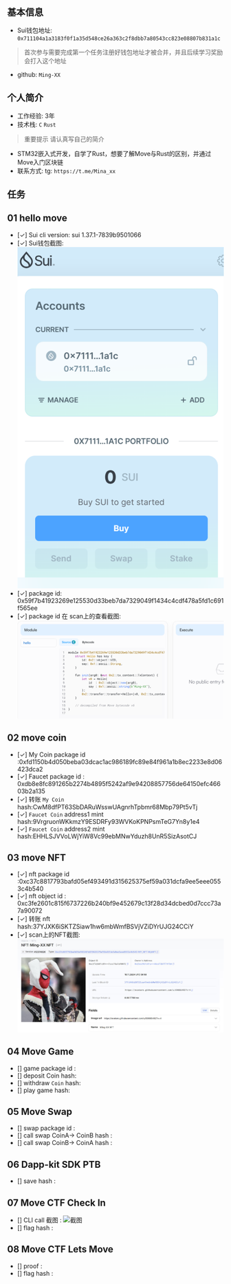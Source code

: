 ## 基本信息
- Sui钱包地址: `0x711104a1a3183f0f1a35d548ce26a363c2f8dbb7a80543cc823e08807b831a1c`
> 首次参与需要完成第一个任务注册好钱包地址才被合并，并且后续学习奖励会打入这个地址
- github: `Ming-XX`

## 个人简介
- 工作经验: 3年
- 技术栈: `C` `Rust`
> 重要提示 请认真写自己的简介
- STM32嵌入式开发，自学了Rust，想要了解Move与Rust的区别，并通过Move入门区块链
- 联系方式: tg: `https://t.me/Mina_xx` 

## 任务

##   01 hello move  
- [✓] Sui cli version: sui 1.37.1-7839b9501066
- [✓] Sui钱包截图: ![Sui钱包截图](./images/qb.png)
- [✓] package id: 0x59f7b41923269e125530d33beb7da7329049f1434c4cdf478a5fd1c691f565ee
- [✓] package id 在 scan上的查看截图:![Scan截图](./images/l.png)

##   02 move coin
- [✓] My Coin package id :0xfd1150b4d050beba03dcac1ac986189fc89e84f961a1b8ec2233e8d06423dca2
- [✓] Faucet package id : 0xdb8e8fc891265b2274b4895f5242af9e94208857756de64150efc46603b2a135
- [✓] 转账 `My Coin` hash:CwM8dfPT63SbDARuWsswUAgnrhTpbmr68Mbp79Pt5vTj
- [✓] `Faucet Coin` address1 mint hash:9VrgruonWKkmzY9ESDRFy93WVKoKPNPsmTeG7Yn8y1e4
- [✓] `Faucet Coin` address2 mint hash:EHHLSJVVoLWjYiW8Vc99ebMNwYduzh8UnR5SizAsotCJ


##   03 move NFT
- [✓] nft package id :0xc37c8817793bafd05ef493491d315625375ef59a031dcfa9ee5eee0553c4b540
- [✓] nft object id : 0xc3fe2601c815f6737226b240bf9e452679c13f28d34dcbed0d7ccc73a7a90072
- [✓] 转账 nft  hash:37YJXK6iSKTZSiaw1hw6mbWmfBSVjVZiDYrUJG24CCiY
- [✓] scan上的NFT截图:![Scan截图](./images/nft.jpg)

##   04 Move Game
- [] game package id :
- [] deposit Coin hash:
- [] withdraw `Coin` hash:
- [] play game hash:

##   05 Move Swap
- [] swap package id :
- [] call swap CoinA-> CoinB  hash :
- [] call swap CoinB-> CoinA  hash :

##   06 Dapp-kit SDK PTB
- [] save hash :

##   07 Move CTF Check In
- [] CLI call 截图 : ![截图](./images/你的图片地址)
- [] flag hash :

##   08 Move CTF Lets Move
- [] proof : 
- [] flag hash :

